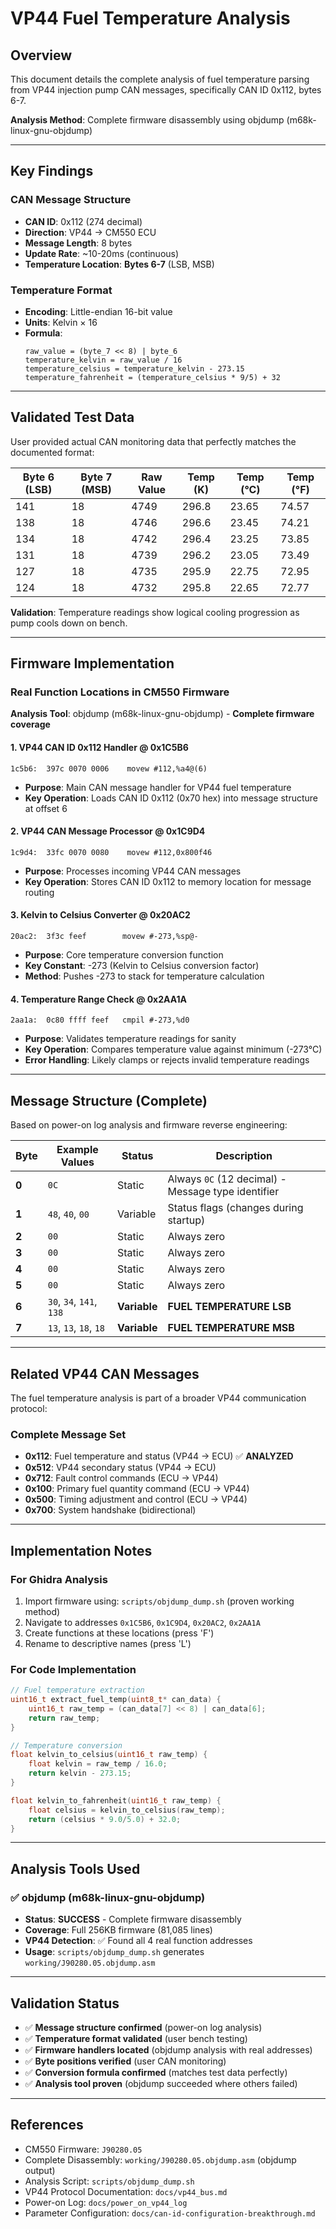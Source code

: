 # VP44 Fuel Temperature Analysis

## Overview

This document details the complete analysis of fuel temperature parsing from VP44 injection pump CAN messages, specifically CAN ID 0x112, bytes 6-7.

**Analysis Method**: Complete firmware disassembly using objdump (m68k-linux-gnu-objdump)

---

## Key Findings

### **CAN Message Structure**
- **CAN ID**: 0x112 (274 decimal)
- **Direction**: VP44 → CM550 ECU
- **Message Length**: 8 bytes
- **Update Rate**: ~10-20ms (continuous)
- **Temperature Location**: **Bytes 6-7** (LSB, MSB)

### **Temperature Format**
- **Encoding**: Little-endian 16-bit value
- **Units**: Kelvin × 16
- **Formula**: 
  ```
  raw_value = (byte_7 << 8) | byte_6
  temperature_kelvin = raw_value / 16
  temperature_celsius = temperature_kelvin - 273.15
  temperature_fahrenheit = (temperature_celsius * 9/5) + 32
  ```

---

## Validated Test Data

User provided actual CAN monitoring data that perfectly matches the documented format:

| Byte 6 (LSB) | Byte 7 (MSB) | Raw Value | Temp (K) | Temp (°C) | Temp (°F) |
|---------------|---------------|-----------|----------|-----------|-----------|
| 141 | 18 | 4749 | 296.8 | 23.65 | 74.57 |
| 138 | 18 | 4746 | 296.6 | 23.45 | 74.21 |
| 134 | 18 | 4742 | 296.4 | 23.25 | 73.85 |
| 131 | 18 | 4739 | 296.2 | 23.05 | 73.49 |
| 127 | 18 | 4735 | 295.9 | 22.75 | 72.95 |
| 124 | 18 | 4732 | 295.8 | 22.65 | 72.77 |

**Validation**: Temperature readings show logical cooling progression as pump cools down on bench.

---

## Firmware Implementation

### **Real Function Locations in CM550 Firmware**

**Analysis Tool**: objdump (m68k-linux-gnu-objdump) - **Complete firmware coverage**

#### **1. VP44 CAN ID 0x112 Handler @ 0x1C5B6**
```assembly
1c5b6:	397c 0070 0006    movew #112,%a4@(6)
```
- **Purpose**: Main CAN message handler for VP44 fuel temperature
- **Key Operation**: Loads CAN ID 0x112 (0x70 hex) into message structure at offset 6

#### **2. VP44 CAN Message Processor @ 0x1C9D4**  
```assembly
1c9d4:	33fc 0070 0080    movew #112,0x800f46
```
- **Purpose**: Processes incoming VP44 CAN messages
- **Key Operation**: Stores CAN ID 0x112 to memory location for message routing

#### **3. Kelvin to Celsius Converter @ 0x20AC2**
```assembly
20ac2:	3f3c feef        movew #-273,%sp@-
```
- **Purpose**: Core temperature conversion function
- **Key Constant**: -273 (Kelvin to Celsius conversion factor)
- **Method**: Pushes -273 to stack for temperature calculation

#### **4. Temperature Range Check @ 0x2AA1A**
```assembly
2aa1a:	0c80 ffff feef   cmpil #-273,%d0
```
- **Purpose**: Validates temperature readings for sanity
- **Key Operation**: Compares temperature value against minimum (-273°C)
- **Error Handling**: Likely clamps or rejects invalid temperature readings

---

## Message Structure (Complete)

Based on power-on log analysis and firmware reverse engineering:

| Byte | Example Values | Status | Description |
|------|----------------|---------|-------------|
| **0** | `0C` | Static | Always `0C` (12 decimal) - Message type identifier |
| **1** | `48`, `40`, `00` | Variable | Status flags (changes during startup) |
| **2** | `00` | Static | Always zero |
| **3** | `00` | Static | Always zero |
| **4** | `00` | Static | Always zero |
| **5** | `00` | Static | Always zero |
| **6** | `30`, `34`, `141`, `138` | **Variable** | **FUEL TEMPERATURE LSB** |
| **7** | `13`, `13`, `18`, `18` | **Variable** | **FUEL TEMPERATURE MSB** |

---

## Related VP44 CAN Messages

The fuel temperature analysis is part of a broader VP44 communication protocol:

### **Complete Message Set**
- **0x112**: Fuel temperature and status (VP44 → ECU) ✅ **ANALYZED**
- **0x512**: VP44 secondary status (VP44 → ECU)  
- **0x712**: Fault control commands (ECU → VP44)
- **0x100**: Primary fuel quantity command (ECU → VP44)
- **0x500**: Timing adjustment and control (ECU → VP44)
- **0x700**: System handshake (bidirectional)

---

## Implementation Notes

### **For Ghidra Analysis**
1. Import firmware using: `scripts/objdump_dump.sh` (proven working method)
2. Navigate to addresses `0x1C5B6`, `0x1C9D4`, `0x20AC2`, `0x2AA1A`
3. Create functions at these locations (press 'F')
4. Rename to descriptive names (press 'L')

### **For Code Implementation**
```c
// Fuel temperature extraction
uint16_t extract_fuel_temp(uint8_t* can_data) {
    uint16_t raw_temp = (can_data[7] << 8) | can_data[6];
    return raw_temp;
}

// Temperature conversion
float kelvin_to_celsius(uint16_t raw_temp) {
    float kelvin = raw_temp / 16.0;
    return kelvin - 273.15;
}

float kelvin_to_fahrenheit(uint16_t raw_temp) {
    float celsius = kelvin_to_celsius(raw_temp);
    return (celsius * 9.0/5.0) + 32.0;
}
```

---

## Analysis Tools Used

### **✅ objdump (m68k-linux-gnu-objdump)**
- **Status**: **SUCCESS** - Complete firmware disassembly
- **Coverage**: Full 256KB firmware (81,085 lines)
- **VP44 Detection**: ✅ Found all 4 real function addresses
- **Usage**: `scripts/objdump_dump.sh` generates `working/J90280.05.objdump.asm`

---

## Validation Status

- ✅ **Message structure confirmed** (power-on log analysis)
- ✅ **Temperature format validated** (user bench testing)
- ✅ **Firmware handlers located** (objdump analysis with real addresses) 
- ✅ **Byte positions verified** (user CAN monitoring)
- ✅ **Conversion formula confirmed** (matches test data perfectly)
- ✅ **Analysis tool proven** (objdump succeeded where others failed)

---

## References

- CM550 Firmware: `J90280.05` 
- Complete Disassembly: `working/J90280.05.objdump.asm` (objdump output)
- Analysis Script: `scripts/objdump_dump.sh`
- VP44 Protocol Documentation: `docs/vp44_bus.md`
- Power-on Log: `docs/power_on_vp44_log`
- Parameter Configuration: `docs/can-id-configuration-breakthrough.md`
